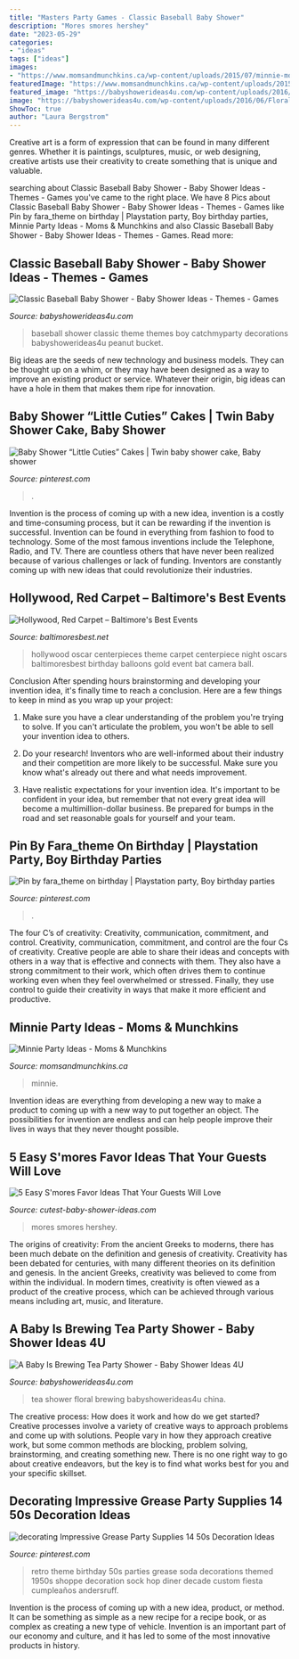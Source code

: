 ```yaml
---
title: "Masters Party Games - Classic Baseball Baby Shower"
description: "Mores smores hershey"
date: "2023-05-29"
categories:
- "ideas"
tags: ["ideas"]
images:
- "https://www.momsandmunchkins.ca/wp-content/uploads/2015/07/minnie-mouse-party-table-4-m.jpg"
featuredImage: "https://www.momsandmunchkins.ca/wp-content/uploads/2015/07/minnie-mouse-party-table-4-m.jpg"
featured_image: "https://babyshowerideas4u.com/wp-content/uploads/2016/07/Classic-Baseball-Baby-Shower-Peanut-Bucket.jpg"
image: "https://babyshowerideas4u.com/wp-content/uploads/2016/06/Floral-Tea-Party-Shower-China-jpg-600x899.png"
ShowToc: true
author: "Laura Bergstrom"
---
```



Creative art is a form of expression that can be found in many different genres. Whether it is paintings, sculptures, music, or web designing, creative artists use their creativity to create something that is unique and valuable.

	

		
searching about Classic Baseball Baby Shower - Baby Shower Ideas - Themes - Games you've came to the right place. We have 8 Pics about Classic Baseball Baby Shower - Baby Shower Ideas - Themes - Games like Pin by fara_theme on birthday | Playstation party, Boy birthday parties, Minnie Party Ideas - Moms &amp; Munchkins and also Classic Baseball Baby Shower - Baby Shower Ideas - Themes - Games. Read more:
		
    
## Classic Baseball Baby Shower - Baby Shower Ideas - Themes - Games

<img loading=lazy src="https://babyshowerideas4u.com/wp-content/uploads/2016/07/Classic-Baseball-Baby-Shower-Peanut-Bucket.jpg" onerror="this.onerror=null;this.src='https://tse1.mm.bing.net/th?id=OIP.3G01XxMiuae49O6jdMnm7gHaJ4&amp;pid=15.1';" alt="Classic Baseball Baby Shower - Baby Shower Ideas - Themes - Games">

_Source: babyshowerideas4u.com_

>baseball shower classic theme themes boy catchmyparty decorations babyshowerideas4u peanut bucket. 

	

Big ideas are the seeds of new technology and business models. They can be thought up on a whim, or they may have been designed as a way to improve an existing product or service. Whatever their origin, big ideas can have a hole in them that makes them ripe for innovation.

    
## Baby Shower “Little Cuties” Cakes | Twin Baby Shower Cake, Baby Shower

<img loading=lazy src="https://i.pinimg.com/736x/94/b4/a2/94b4a268df44cc8bbd64b624174d7cef.jpg" onerror="this.onerror=null;this.src='https://tse2.mm.bing.net/th?id=OIP.xTi7Ug_Vr58Lry5hOEcA_AHaJ3&amp;pid=15.1';" alt="Baby Shower “Little Cuties” Cakes | Twin baby shower cake, Baby shower">

_Source: pinterest.com_

>. 

	

Invention is the process of coming up with a new idea, invention is a costly and time-consuming process, but it can be rewarding if the invention is successful. Invention can be found in everything from fashion to food to technology. Some of the most famous inventions include the Telephone, Radio, and TV. There are countless others that have never been realized because of various challenges or lack of funding. Inventors are constantly coming up with new ideas that could revolutionize their industries.

    
## Hollywood, Red Carpet – Baltimore&#039;s Best Events

<img loading=lazy src="https://www.baltimoresbest.net/wp-content/uploads/2013/03/Hollywood-45-Nevada-080306-1.jpg" onerror="this.onerror=null;this.src='https://tse1.mm.bing.net/th?id=OIP.Ec0jWglAitrFUJ5e9kUFsAHaJ4&amp;pid=15.1';" alt="Hollywood, Red Carpet – Baltimore&#039;s Best Events">

_Source: baltimoresbest.net_

>hollywood oscar centerpieces theme carpet centerpiece night oscars baltimoresbest birthday balloons gold event bat camera ball. 

	

Conclusion
After spending hours brainstorming and developing your invention idea, it's finally time to reach a conclusion. Here are a few things to keep in mind as you wrap up your project:
1. Make sure you have a clear understanding of the problem you're trying to solve. If you can't articulate the problem, you won't be able to sell your invention idea to others.

2. Do your research! Inventors who are well-informed about their industry and their competition are more likely to be successful. Make sure you know what's already out there and what needs improvement.

3. Have realistic expectations for your invention idea. It's important to be confident in your idea, but remember that not every great idea will become a multimillion-dollar business. Be prepared for bumps in the road and set reasonable goals for yourself and your team.

    
## Pin By Fara_theme On Birthday | Playstation Party, Boy Birthday Parties

<img loading=lazy src="https://i.pinimg.com/736x/cd/2d/ce/cd2dcef8b604cef3c27cc70a4aee7216.jpg" onerror="this.onerror=null;this.src='https://tse2.mm.bing.net/th?id=OIP.2u0zGvYIaJdnJb1poQfDmgHaJ3&amp;pid=15.1';" alt="Pin by fara_theme on birthday | Playstation party, Boy birthday parties">

_Source: pinterest.com_

>. 

	

The four C’s of creativity: Creativity, communication, commitment, and control.
Creativity, communication, commitment, and control are the four Cs of creativity. Creative people are able to share their ideas and concepts with others in a way that is effective and connects with them. They also have a strong commitment to their work, which often drives them to continue working even when they feel overwhelmed or stressed. Finally, they use control to guide their creativity in ways that make it more efficient and productive.

    
## Minnie Party Ideas - Moms &amp; Munchkins

<img loading=lazy src="https://www.momsandmunchkins.ca/wp-content/uploads/2015/07/minnie-mouse-party-table-4-m.jpg" onerror="this.onerror=null;this.src='https://tse4.mm.bing.net/th?id=OIP.XJRVIyIgveaxvMKBR-WcRwHaLH&amp;pid=15.1';" alt="Minnie Party Ideas - Moms &amp; Munchkins">

_Source: momsandmunchkins.ca_

>minnie. 

	

Invention ideas are everything from developing a new way to make a product to coming up with a new way to put together an object. The possibilities for invention are endless and can help people improve their lives in ways that they never thought possible.

    
## 5 Easy S&#039;mores Favor Ideas That Your Guests Will Love

<img loading=lazy src="https://www.cutest-baby-shower-ideas.com/images/smorefavorideas.jpg" onerror="this.onerror=null;this.src='https://tse1.mm.bing.net/th?id=OIP.tpjfFVCEv_hUk1uoXtVbTgHaNI&amp;pid=15.1';" alt="5 Easy S&#039;mores Favor Ideas That Your Guests Will Love">

_Source: cutest-baby-shower-ideas.com_

>mores smores hershey. 

	

The origins of creativity: From the ancient Greeks to moderns, there has been much debate on the definition and genesis of creativity.
Creativity has been debated for centuries, with many different theories on its definition and genesis. In the ancient Greeks, creativity was believed to come from within the individual. In modern times, creativity is often viewed as a product of the creative process, which can be achieved through various means including art, music, and literature.

    
## A Baby Is Brewing Tea Party Shower - Baby Shower Ideas 4U

<img loading=lazy src="https://babyshowerideas4u.com/wp-content/uploads/2016/06/Floral-Tea-Party-Shower-China-jpg-600x899.png" onerror="this.onerror=null;this.src='https://tse4.mm.bing.net/th?id=OIP.zlmG4WMorKXOmOl1ZnLIeQHaLG&amp;pid=15.1';" alt="A Baby Is Brewing Tea Party Shower - Baby Shower Ideas 4U">

_Source: babyshowerideas4u.com_

>tea shower floral brewing babyshowerideas4u china. 

	

The creative process: How does it work and how do we get started?
Creative processes involve a variety of creative ways to approach problems and come up with solutions. People vary in how they approach creative work, but some common methods are blocking, problem solving, brainstorming, and creating something new. There is no one right way to go about creative endeavors, but the key is to find what works best for you and your specific skillset.

    
## Decorating Impressive Grease Party Supplies 14 50s Decoration Ideas

<img loading=lazy src="https://i.pinimg.com/736x/9f/a7/e9/9fa7e963bd6876ddcdb8e12e662225b2.jpg" onerror="this.onerror=null;this.src='https://tse2.mm.bing.net/th?id=OIP.2EphkcEodIbNCCSUFW9XzwHaLH&amp;pid=15.1';" alt="decorating Impressive Grease Party Supplies 14 50s Decoration Ideas">

_Source: pinterest.com_

>retro theme birthday 50s parties grease soda decorations themed 1950s shoppe decoration sock hop diner decade custom fiesta cumpleaños andersruff. 

	

Invention is the process of coming up with a new idea, product, or method. It can be something as simple as a new recipe for a recipe book, or as complex as creating a new type of vehicle. Invention is an important part of our economy and culture, and it has led to some of the most innovative products in history.

